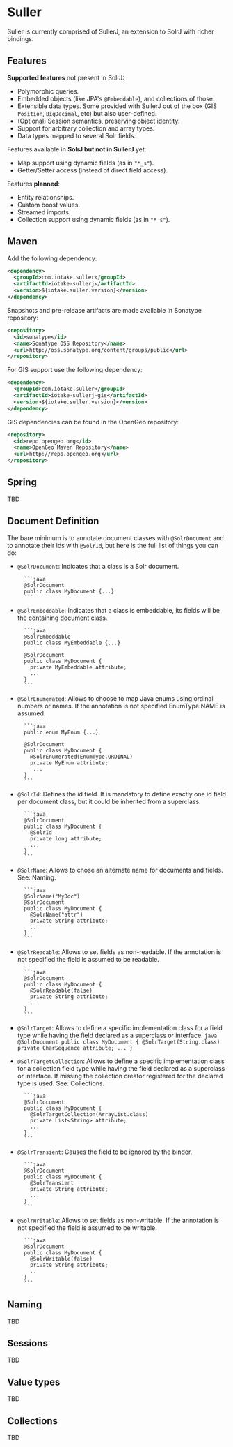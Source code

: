 Suller
===========

Suller is currently comprised of SullerJ, an extension to SolrJ with richer bindings.

Features
-----------
**Supported features** not present in SolrJ:
* Polymorphic queries.
* Embedded objects (like JPA's `@Embeddable`), and collections of those.
* Extensible data types. Some provided with SullerJ out of the box (GIS `Position`, `BigDecimal`, etc) but also user-defined.
* (Optional) Session semantics, preserving object identity.
* Support for arbitrary collection and array types.
* Data types mapped to several Solr fields.


Features available in **SolrJ but not in SullerJ** yet:
* Map support using dynamic fields (as in `"*_s"`).
* Getter/Setter access (instead of direct field access).

Features **planned**:
* Entity relationships.
* Custom boost values.
* Streamed imports.
* Collection support using dynamic fields (as in `"*_s"`).

Maven
-----------
Add the following dependency:
```xml
<dependency>
  <groupId>com.iotake.suller</groupId>
  <artifactId>iotake-sullerj</artifactId>
  <version>${iotake.suller.version}</version>
</dependency>
```

Snapshots and pre-release artifacts are made available in Sonatype repository:
```xml
<repository>
  <id>sonatype</id>
  <name>Sonatype OSS Repository</name>
  <url>http://oss.sonatype.org/content/groups/public</url>
</repository>
```

For GIS support use the following dependency:
```xml
<dependency>
  <groupId>com.iotake.suller</groupId>
  <artifactId>iotake-sullerj-gis</artifactId>
  <version>${iotake.suller.version}</version>
</dependency>
```

GIS dependencies can be found in the OpenGeo repository:
```xml
<repository>
  <id>repo.opengeo.org</id>
  <name>OpenGeo Maven Repository</name>
  <url>http://repo.opengeo.org</url>
</repository>
```

Spring
-----------
TBD

Document Definition
-----------
The bare minimum is to annotate document classes with `@SolrDocument` and to annotate their ids with `@SolrId`, but here is the full list of things you can do:

* `@SolrDocument`: Indicates that a class is a Solr document.

        ```java
        @SolrDocument
        public class MyDocument {...}
        ```

* `@SolrEmbeddable`: Indicates that a class is embeddable, its fields will be the containing document class.

        ```java
        @SolrEmbeddable
        public class MyEmbeddable {...}
        
        @SolrDocument
        public class MyDocument {
          private MyEmbeddable attribute;
          ...
        }
        ```

* `@SolrEnumerated`: Allows to choose to map Java enums using ordinal numbers or names. If the annotation is not specified EnumType.NAME is assumed.

        ```java
        public enum MyEnum {...}
        
        @SolrDocument
        public class MyDocument {
          @SolrEnumerated(EnumType.ORDINAL)
          private MyEnum attribute;
           ...
        }
        ```

* `@SolrId`: Defines the id field. It is mandatory to define exactly one id field per document class, but it could be inherited from a superclass.

        ```java
        @SolrDocument
        public class MyDocument {
          @SolrId
          private long attribute;
          ...
        }
        ```

* `@SolrName`: Allows to chose an alternate name for documents and fields. See: Naming.
 
        ```java
        @SolrName("MyDoc")
        @SolrDocument
        public class MyDocument {
          @SolrName("attr")
          private String attribute;
          ...
        }
        ```
* `@SolrReadable`: Allows to set fields as non-readable. If the annotation is not specified the field is assumed to be readable.
 
        ```java
        @SolrDocument
        public class MyDocument {
          @SolrReadable(false)
          private String attribute;
          ...
        }
        ```

* `@SolrTarget`: Allows to define a specific implementation class for a field type while having the field declared as a superclass or interface.
        ```java
        @SolrDocument
        public class MyDocument {
          @SolrTarget(String.class)
          private CharSequence attribute;
          ...
        }
        ```

* `@SolrTargetCollection`: Allows to define a specific implementation class for a collection field type while having the field declared as a superclass or interface. If missing the collection creator registered for the declared type is used. See: Collections.
 
        ```java
        @SolrDocument
        public class MyDocument {
          @SolrTargetCollection(ArrayList.class)
          private List<String> attribute;
          ...
        }
        ```

* `@SolrTransient`: Causes the field to be ignored by the binder.
 
        ```java
        @SolrDocument
        public class MyDocument {
          @SolrTransient
          private String attribute;
          ...
        }
        ```

* `@SolrWritable`: Allows to set fields as non-writable. If the annotation is not specified the field is assumed to be writable.

        ```java
        @SolrDocument
        public class MyDocument {
          @SolrWritable(false)
          private String attribute;
          ...
        }
        ```

Naming
-----------
TBD

Sessions
-----------
TBD

Value types
-----------
TBD

Collections
-----------
TBD

